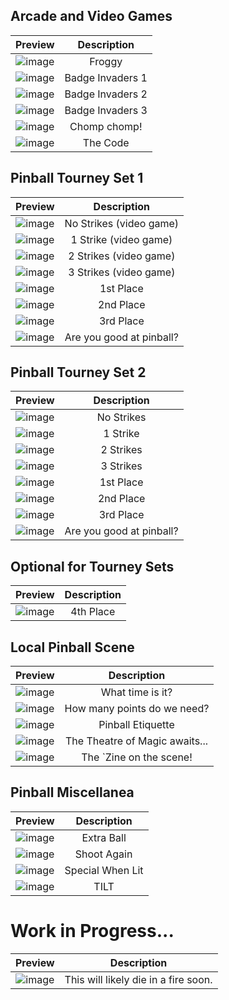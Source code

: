 ## Arcade and Video Games
|  Preview  |  Description  |
|  :---:    |  :---:        |
|  ![image](PixelPins/images/Frogger_PREVIEW.gif)  |  Froggy  |
|  ![image](PixelPins/images/Invaders1_PREVIEW.gif)  |  Badge Invaders 1  |
|  ![image](PixelPins/images/Invaders2_PREVIEW.gif)  |  Badge Invaders 2 |
|  ![image](PixelPins/images/Invaders3_PREVIEW.gif)  |  Badge Invaders 3  |
|  ![image](PixelPins/images/Pacman_PREVIEW.gif)  |  Chomp chomp!  |
|  ![image](PixelPins/images/IBrokeTheCode_PREVIEW.gif)  |  The Code  |

## Pinball Tourney Set 1
|  Preview  |  Description  |
|  :---:    |  :---:        |
|  ![image](PixelPins/images/KnockoutHeart3_PREVIEW.gif)  |  No Strikes (video game)  |
|  ![image](PixelPins/images/KnockoutHeart2_PREVIEW.gif)  |  1 Strike (video game)  |
|  ![image](PixelPins/images/KnockoutHeart1_PREVIEW.gif)  |  2 Strikes (video game)  |
|  ![image](PixelPins/images/GAME_OVER_PREVIEW.gif)  |  3 Strikes (video game)  |
|  ![image](PixelPins/images/Knockout1ST_PREVIEW.gif)  |  1st Place  |
|  ![image](PixelPins/images/Knockout2ND_PREVIEW.gif)  |  2nd Place  |
|  ![image](PixelPins/images/Knockout3RD_PREVIEW.gif)  |  3rd Place  |
|  ![image](PixelPins/images/ISuckAtPinball_PREVIEW.gif)  |  Are you good at pinball?  |

## Pinball Tourney Set 2
|  Preview  |  Description  |
|  :---:    |  :---:        |
|  ![image](PixelPins/images/KnockoutNoStrikes_PREVIEW.gif)  |  No Strikes  |
|  ![image](PixelPins/images/KnockoutStrike1_PREVIEW.gif)  |  1 Strike  |
|  ![image](PixelPins/images/KnockoutStrike2_PREVIEW.gif)  |  2 Strikes  |
|  ![image](PixelPins/images/KnockoutStrike3_PREVIEW.gif)  |  3 Strikes  |
|  ![image](PixelPins/images/Knockout1ST_PREVIEW.gif)  |  1st Place  |
|  ![image](PixelPins/images/Knockout2ND_PREVIEW.gif)  |  2nd Place  |
|  ![image](PixelPins/images/Knockout3RD_PREVIEW.gif)  |  3rd Place  |
|  ![image](PixelPins/images/ISuckAtPinball_PREVIEW.gif)  |  Are you good at pinball?  |

## Optional for Tourney Sets
|  Preview  |  Description  |
|  :---:    |  :---:        |
|  ![image](PixelPins/images/Knockout4TH_PREVIEW.gif)  |  4th Place  |

## Local Pinball Scene
|  Preview  |  Description  |
|  :---:    |  :---:        |
|  ![image](PixelPins/images/Add-a-ballTime_PREVIEW.gif)  |  What time is it?  |
|  ![image](PixelPins/images/AllThePoints_PREVIEW.gif)  |  How many points do we need?  |
|  ![image](PixelPins/images/GoodLuckHaveFun_PREVIEW.gif)  |  Pinball Etiquette  |
|  ![image](PixelPins/images/MyBallsAreFullOfMagic_PREVIEW.gif)  |  The Theatre of Magic awaits...  |
|  ![image](PixelPins/images/SkillShot_PREVIEW.gif)  |  The `Zine on the scene!  |

## Pinball Miscellanea
|  Preview  |  Description  |
|  :---:    |  :---:        |
|  ![image](PixelPins/images/ExtraBall_PREVIEW.gif)  |  Extra Ball  |
|  ![image](PixelPins/images/ShootAgain_PREVIEW.gif)  |  Shoot Again  |
|  ![image](PixelPins/images/SpecialWhenLit_PREVIEW.gif)  |  Special When Lit  |
|  ![image](PixelPins/images/TILT_PREVIEW.gif)  |  TILT  |

# Work in Progress...
|  Preview  |  Description  |
|  :---:    |  :---:        |
|  ![image](PixelPins/images/Spaceship_PREVIEW.gif)  |  This will likely die in a fire soon.  |
